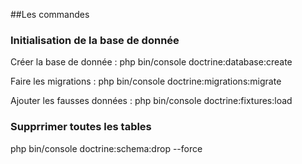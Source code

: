 ##Les commandes

### Initialisation de la base de donnée

Créer la base de donnée : php bin/console doctrine:database:create

Faire les migrations : php bin/console doctrine:migrations:migrate

Ajouter les fausses données : php bin/console doctrine:fixtures:load

### Supprrimer toutes les tables

php bin/console doctrine:schema:drop --force
